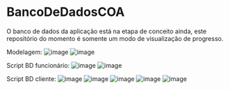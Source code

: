 # BancoDeDadosCOA
O banco de dados da aplicação está na etapa de conceito ainda, este repositório do momento é somente um modo de visualização de progresso.


Modelagem:
![image](https://user-images.githubusercontent.com/111448697/199275969-39d7f13b-2d54-41c1-9ceb-04fa5f7d7b7a.png)
![image](https://user-images.githubusercontent.com/111448697/199276462-e1e135c0-fda9-406f-83da-01ba9b1a4ec3.png)


Script BD funcionário:
![image](https://user-images.githubusercontent.com/111448697/199277062-0f78ba54-7ac0-4267-9018-bdad53a4334a.png)
![image](https://user-images.githubusercontent.com/111448697/199277172-b8d29950-6b6b-4cd6-8191-7cdded4f425b.png)


Script BD cliente:
![image](https://user-images.githubusercontent.com/111448697/199277434-fdbf2d0c-8d4b-458c-826f-b6a5e5e2a3a2.png)
![image](https://user-images.githubusercontent.com/111448697/199277481-ed724074-a94f-42ae-a91c-6b888a71dd50.png)
![image](https://user-images.githubusercontent.com/111448697/199277510-619183e5-c318-4347-beda-dbf478438c76.png)
![image](https://user-images.githubusercontent.com/111448697/199277550-8b0ef451-ed05-4c63-8633-1d7c1f9cb24d.png)
![image](https://user-images.githubusercontent.com/111448697/199277581-977862dc-f98a-4d63-a1c0-b8f526344724.png)

